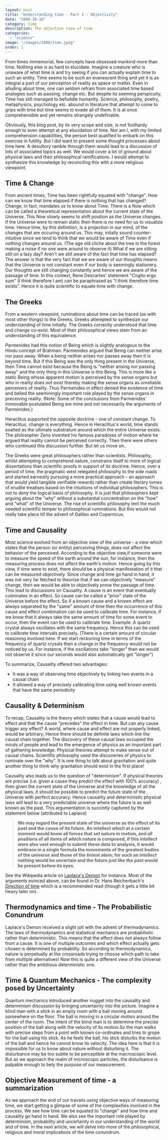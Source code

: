 ```yaml
---
layout: post
title: "Understanding time - Part I - Objectivity"
date: "2008-10-10"
category: time
description: The objective view of time
categories: 
  - "science"
image: "/images/2008/time.jpeg"
order: 1
---
```


From times immemorial, few concepts have obsessed mankind more than time. Nothing else is as hard to elucidate. Imagine a creature who is unaware of what time is and try seeing if you can actually explain time to such an entity. Time seems to be such an evanescent thing and yet it is as integral a part of our perception of reality as space or matter. Even in alluding about time, one can seldom refrain from associated time based analogies such as passing, change etc. But despite its seeming perspicuity, Time has still managed to befuddle humanity. Science, philosophy, poetry, metaphysics, psychology etc. abound in literature that attempt to come to grips with time but time seems to evade all of them. It is at once comprehensible and yet remains strangely undefinable.

Obviously, this blog post, by its very scope and size, is not foolhardy enough to even attempt at any elucidation of time. Nor am I, with my limited comprehension capabilities, the person best qualified to embark on this exercise in futility. But I did want to present some thought processes about time here. A desultory ramble through them would lead to a discussion of lots of associated topics as well. We would cover a lot of ground about physical laws and their philosophical ramifications. I would attempt to synthesize this knowledge by reconciling this with a more religious viewpoint.

## Time & Change

From ancient times, Time has been rightfully equated with "change". How can we know that time elapsed if there is nothing that has changed? Change, in fact, mandates us to know about Time. There is a Now which can be called a theoretical representation about the current state of the Universe. This Now slowly seems to shift position as the Universe changes. If the Universe were to remain static then there is no need for us to visualize time. Hence time, by this definition, is a projection in our mind, of the changes that are occuring around us. This may, initally sound counter-intuitive since we tend to think that we would be aware of Time even if nothing changes around us. (The age old cliche about the tree in the forest making a noise if no one were around to observe it) What if we are sitting still on a lazy day? Aren't we still aware of the fact that time has elapsed? The answer is that the very fact that we are aware of our thoughts means that the Universe is not constant even if our body is seemingly stationery. Our thoughts are still changing constantly and hence we are aware of the passage of time. In this context, Rene Descartes' statement "Cogito ergo sum" (I think therefore I am) can be paraphrased as "I think therefore time exists". Hence it is quite scientific to equate time with change.

## The Greeks

From a western viewpoint, ruminations about time can be traced (as with most other things) to the Greeks. Greeks attempted to synthesize our understanding of time initially. The Greeks correctly understood that time and change co-exist. Most of their philosophical views stem from an understanding of this equivalence.

Parmenides had this notion of Being which is slightly analogous to the Hindu concept of Brahman. Parmenides argued that Being can neither arise nor pass away. When a being neither arises nor passes away then it is beyond time. But if this Being was the only thing present in the Universe, then Time cannot exist because the Being is "neither arising nor passing away" and the only thing in this Universe is this Being. This is more like a static Being whose apparent motion is perceived by the sense organs but who in reality does not exist thereby making the sense organs as unreliable perceivers of reality. Thus Parmenides in effect denied the existence of time and belied the seeminingly important role played by the sense organs in preceiving reality. (Note: Some of the conclusions from Parmenides' immovable postulated Being are mine and not necessarily the arguments of Parmenides.)

Heraclitus supported the opposite doctrine - one of constant change. To Heraclitus, change is everything. Hence in Heraclitus's world, time stands exalted as the ultimate substratum around which the entire Universe exists. The philosopher Zeno invented his famous paradoxes of motion where he argued that reality cannot be perceived correctly. Then there were others who continued this discussion further. But let us move on..

The Greeks were great philosophers rather than scientists. Philosophy, whilst attempting to comprehend nature, constrains itself to more of logical dissertations than scientific proofs in support of its doctrine. Hence, over a period of time, the pragmatic west relegated philosophy to the side roads and started earnestly pursuing a more practical approach - an approach that would yield tangible verifiable rewards rather than create literary tomes of erudite treatises based on the intuitions of individual philosophers. This is not to deny the logical basis of philosophy. It is just that philosophers kept arguing about the "why" without a substantial concentration on the "how" and "what" of the Universe. The rise of scientific philosophy lent the much needed scientific temper to philosophical ruminations. But this would not really take place till the advent of Galileo and Copernicus.

## Time and Causality

Most science evolved from an objective view of the universe - a view which states that the person (or entity) perceiving things, does not affect the behavior of the perceived. According to the objective view,if someone were to measure the speed of the earth around the sun, for instance, then the measuring process does not affect the earth's motion. Hence going by this view, if time were to exist, there should be a physical manifestation of it that can be measured objectively. Since change and time go hand in hand, it was not very far fetched to theorize that if we can objectively "measure" change, then we would be able to objectively prove the passage of time. This lead to discussions on Causality. A cause is an event that eventually culminates in an effect. So cause can be called a "prior" state of the Universe before the effect. So if a known cause and a known effect are always separated by the "same" amount of time then the occurrence of this cause and effect combination can be used to calibrate time. For instance, if we know that it always take the same amount of time for some event to occur, then the event can be used to calibrate time. Example: A quartz crystal always oscillates with the same frequency. Hence this can be used to calibrate time intervals precisely. (There is a certain amount of circular reasoning involved here. If we start reckoning time in terms of the frequency of quartz crysals then a change in the frequency would not be noticed by us. For instance, if the oscillations take "longer" then we would not observe it since our seconds would also automatically get "longer")

To summarize, Causality offered two advantages:

- It was a way of observing time objectively by linking two events in a causal chain
- It allowed a way of precisely calibrating time using well known events that have the same periodicity

## Causality & Determinism

To recap, Causality is the theory which states that a cause would lead to effect and that the cause "precedes" the effect in time. But can any cause trigger any effect? A world, where cause and effect are not properly linked, would be arbitrary. Hence there should be definite laws which link the causal chain together. The discovery of these causal laws occupied the minds of people and lead to the emergence of physics as an important part of gathering knowledge. Physical theories attempt to make sense out of causal chains. Scientific philosophy used the discoveries of physics to ruminate over the "why". It is one thing to talk about gravitation and quite another thing to think why gravitation should exist in the first place!

Causality also leads us to the question of "determinism". If physical theories are precise (i.e. given a cause they predict the effect with 100% accuracy) , then given the current state of the Universe and the knowledge of all the physical laws, it should be possible to predict the future state of the Universe with perfect accuracy. Hence causality and deterministic physical laws will lead to a very predictable universe where the future is as well known as the past. This argumentation is succintly captured by the statement below (attributed to Laplace)

> **We may regard the present state of the universe as the effect of its past and the cause of its future. An intellect which at a certain moment would know all forces that set nature in motion, and all positions of all items of which nature is composed, if this intellect were also vast enough to submit these data to analysis, it would embrace in a single formula the movements of the greatest bodies of the universe and those of the tiniest atom; for such an intellect nothing would be uncertain and the future just like the past would be present before its eyes.**

See the Wikipedia article on [Laplace's Demon](http://en.wikipedia.org/wiki/Laplace%27s_demon) for instance. Most of the arguments evinced above, can be found in Dr. Hans Reichenbach's [Direction of time](http://www.amazon.com/Direction-Time-Hans-Reichenbach/dp/0520018397) which is a recommended read (though it gets a little bit heavy later on).

## Thermodynamics and time - The Probabilistic Conundrum

Laplace's Demon received a slight jolt with the advent of thermodynamics. The laws of thermodynamics and statistical mechanics are probabilistic rather than deterministic. This means that the effect does not always follow from a cause. It is one of multiple outcomes and which effect actually gets chosen is determined by probability. So according to thermodynamics, nature is perpetually at the crossroads trying to choose which path to take from multiple alternatives! Now this is quite a different view of the Universe rather than the ambitious deterministic one.

## Time & Quantum Mechanics - The complexity posed by Uncertainty

Quantum mechanics introduced another nugget into the causality and determinism discussion by bringing uncertainty into the picture. Imagine a blind man with a stick in an empty room with a ball moving around somewhere on the floor. The ball is moving in a circular motion around the center of the room. The intent of the blind man is to determine the precise position of the ball along with the velocity of its motion.So the man walks with precise steps from a point with known co-ordinates and tries to grope for the ball using his stick. As he feels the ball, his stick disturbs the motion of the ball and hence he cannot know its velocity. The idea here is that it is impossible for us to know about nature without disturbing it. The disturbance may be too subtle to be perceptible at the macroscopic level. But as we approach the realm of microscopic particles, the disturbance is palpable enough to bely the purpose of our measurement.

## Objective Measurement of time - a summarization

As we approach the end of our travails using objective ways of measuring time, we start getting a glimpse of some of the complexities involved in the process. We see how time can be equated to "change" and how time and causality go hand in hand. We also see the important role played by determinism, probability and uncertainty in our understanding of the world and of time. In the next article, we will delve into more of the philosophical, religious and moral implications of the time conundrum.
